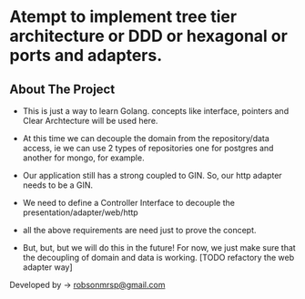 # Atempt to implement tree tier architecture or DDD or hexagonal  or ports and adapters.


## About The Project
- This is just a way to learn Golang. concepts like interface, pointers and Clear Archtecture will be used here.

- At this time we can decouple the domain from the repository/data access, ie we can use 2 types of repositories one for postgres and another for mongo, for example.

- Our application still has a strong coupled to GIN. So, our http adapter needs to be a GIN.

- We need to define a Controller Interface to decouple the presentation/adapter/web/http

- all the above requirements are need just to prove the concept.

- But, but, but we will do this in the future! For now, we just make sure that the decoupling of domain and data is working. [TODO refactory the web adapter way]

Developed by -> robsonmrsp@gmail.com
